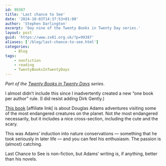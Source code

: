 ```yaml
---
id: 99387
title: 'Last chance to See'
date: '2024-10-03T14:37:53+01:00'
author: 'Stephen Darlington'
excerpt: 'Day nine of the Twenty Books in Twenty Day series.'
layout: post
guid: 'https://www.zx81.org.uk/?p=99387'
aliases: ['/blog/last-chance-to-see.html']
categories:
    - Blog
tags:
    - nonfiction
    - reading
    - TwentyBooksInTwentyDays
---
```


*Part of the [Twenty Books in Twenty Days](https://www.zx81.org.uk/blog/twenty-books.html) series*.

I almost didn’t include this since I inadvertently created a new “one book per author” rule. (I did resist adding Dirk Gently.)

[This book](https://amzn.to/3TFoIax) \[affiliate link\[ is about Douglas Adams adventures visiting some of the most endangered creatures on the planet. Not *the* most endangered necessarily, but it includes a nice cross-section, including the cute and the scary.

This was Adams’ induction into nature conservations — something that he took seriously in later life — and you can feel his enthusiasm. The passion is (almost) catching.

Last Chance to See is non-fiction, but Adams’ writing is, if anything, better than his novels.